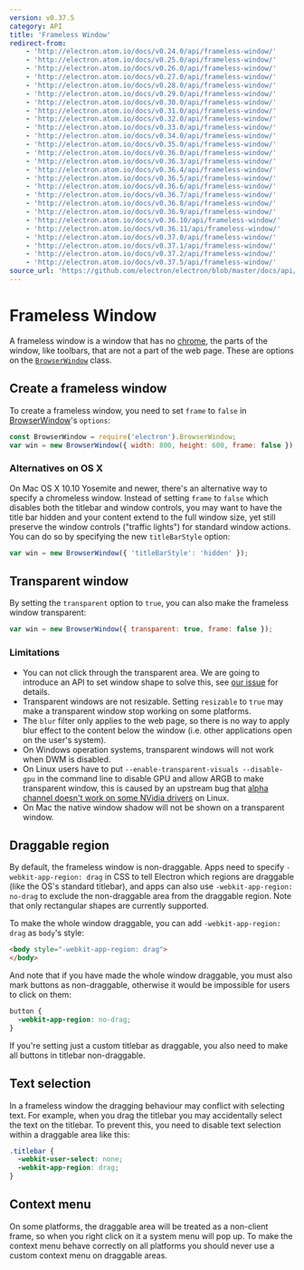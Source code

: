 ```yaml
---
version: v0.37.5
category: API
title: 'Frameless Window'
redirect-from:
    - 'http://electron.atom.io/docs/v0.24.0/api/frameless-window/'
    - 'http://electron.atom.io/docs/v0.25.0/api/frameless-window/'
    - 'http://electron.atom.io/docs/v0.26.0/api/frameless-window/'
    - 'http://electron.atom.io/docs/v0.27.0/api/frameless-window/'
    - 'http://electron.atom.io/docs/v0.28.0/api/frameless-window/'
    - 'http://electron.atom.io/docs/v0.29.0/api/frameless-window/'
    - 'http://electron.atom.io/docs/v0.30.0/api/frameless-window/'
    - 'http://electron.atom.io/docs/v0.31.0/api/frameless-window/'
    - 'http://electron.atom.io/docs/v0.32.0/api/frameless-window/'
    - 'http://electron.atom.io/docs/v0.33.0/api/frameless-window/'
    - 'http://electron.atom.io/docs/v0.34.0/api/frameless-window/'
    - 'http://electron.atom.io/docs/v0.35.0/api/frameless-window/'
    - 'http://electron.atom.io/docs/v0.36.0/api/frameless-window/'
    - 'http://electron.atom.io/docs/v0.36.3/api/frameless-window/'
    - 'http://electron.atom.io/docs/v0.36.4/api/frameless-window/'
    - 'http://electron.atom.io/docs/v0.36.5/api/frameless-window/'
    - 'http://electron.atom.io/docs/v0.36.6/api/frameless-window/'
    - 'http://electron.atom.io/docs/v0.36.7/api/frameless-window/'
    - 'http://electron.atom.io/docs/v0.36.8/api/frameless-window/'
    - 'http://electron.atom.io/docs/v0.36.9/api/frameless-window/'
    - 'http://electron.atom.io/docs/v0.36.10/api/frameless-window/'
    - 'http://electron.atom.io/docs/v0.36.11/api/frameless-window/'
    - 'http://electron.atom.io/docs/v0.37.0/api/frameless-window/'
    - 'http://electron.atom.io/docs/v0.37.1/api/frameless-window/'
    - 'http://electron.atom.io/docs/v0.37.2/api/frameless-window/'
    - 'http://electron.atom.io/docs/v0.37.5/api/frameless-window/'
source_url: 'https://github.com/electron/electron/blob/master/docs/api/frameless-window.md'
---
```


# Frameless Window

A frameless window is a window that has no [chrome](https://developer.mozilla.org/en-US/docs/Glossary/Chrome), the parts of the window, like toolbars, that are not a part of the web page. These are options on the [`BrowserWindow`](browser-window.md) class.

## Create a frameless window

To create a frameless window, you need to set `frame` to `false` in
[BrowserWindow](http://electron.atom.io/docs/v0.37.5/api/browser-window)'s `options`:


```javascript
const BrowserWindow = require('electron').BrowserWindow;
var win = new BrowserWindow({ width: 800, height: 600, frame: false });
```

### Alternatives on OS X

On Mac OS X 10.10 Yosemite and newer, there's an alternative way to specify
a chromeless window. Instead of setting `frame` to `false` which disables
both the titlebar and window controls, you may want to have the title bar
hidden and your content extend to the full window size, yet still preserve
the window controls ("traffic lights") for standard window actions.
You can do so by specifying the new `titleBarStyle` option:

```javascript
var win = new BrowserWindow({ 'titleBarStyle': 'hidden' });
```

## Transparent window

By setting the `transparent` option to `true`, you can also make the frameless
window transparent:

```javascript
var win = new BrowserWindow({ transparent: true, frame: false });
```

### Limitations

* You can not click through the transparent area. We are going to introduce an
  API to set window shape to solve this, see [our issue](https://github.com/electron/electron/issues/1335) for details.
* Transparent windows are not resizable. Setting `resizable` to `true` may make
  a transparent window stop working on some platforms.
* The `blur` filter only applies to the web page, so there is no way to apply
  blur effect to the content below the window (i.e. other applications open on
  the user's system).
* On Windows operation systems, transparent windows will not work when DWM is
  disabled.
* On Linux users have to put `--enable-transparent-visuals --disable-gpu` in
  the command line to disable GPU and allow ARGB to make transparent window,
  this is caused by an upstream bug that [alpha channel doesn't work on some
  NVidia drivers](https://code.google.com/p/chromium/issues/detail?id=369209) on
  Linux.
* On Mac the native window shadow will not be shown on a transparent window.

## Draggable region

By default, the frameless window is non-draggable. Apps need to specify
`-webkit-app-region: drag` in CSS to tell Electron which regions are draggable
(like the OS's standard titlebar), and apps can also use
`-webkit-app-region: no-drag` to exclude the non-draggable area from the
 draggable region. Note that only rectangular shapes are currently supported.

To make the whole window draggable, you can add `-webkit-app-region: drag` as
`body`'s style:

```html
<body style="-webkit-app-region: drag">
</body>
```

And note that if you have made the whole window draggable, you must also mark
buttons as non-draggable, otherwise it would be impossible for users to click on
them:

```css
button {
  -webkit-app-region: no-drag;
}
```

If you're setting just a custom titlebar as draggable, you also need to make all
buttons in titlebar non-draggable.

## Text selection

In a frameless window the dragging behaviour may conflict with selecting text.
For example, when you drag the titlebar you may accidentally select the text on
the titlebar. To prevent this, you need to disable text selection within a
draggable area like this:

```css
.titlebar {
  -webkit-user-select: none;
  -webkit-app-region: drag;
}
```

## Context menu

On some platforms, the draggable area will be treated as a non-client frame, so
when you right click on it a system menu will pop up. To make the context menu
behave correctly on all platforms you should never use a custom context menu on
draggable areas.
